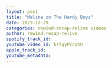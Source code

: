 ```yaml
---
layout: post
title: "Melina on The Hardy Boyz"
date: 2023-12-29
categories: rewind-recap-relive videos
author: rewind-recap-relive
spotify_track_id: 
youtube_video_id: krlqyPccqhU
apple_track_id: 
youtube_metadata: 
---
```

